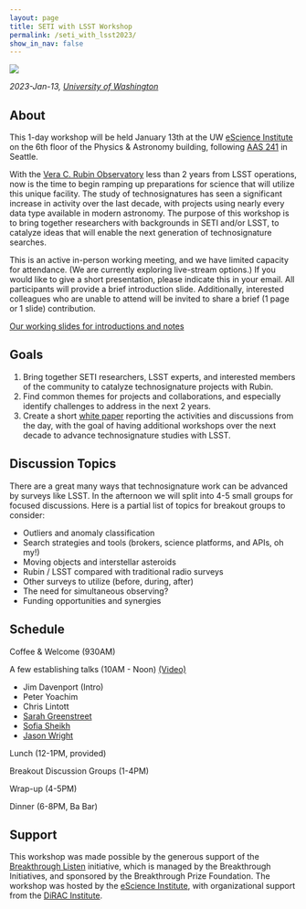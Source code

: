 ```yaml
---
layout: page
title: SETI with LSST Workshop
permalink: /seti_with_lsst2023/
show_in_nav: false
---
```


<img src="{{ site.url }}/assets/lsst_night1k.jpg">

*2023-Jan-13, [University of Washington](https://escience.washington.edu/about-us/visit-us/)*

## About
This 1-day workshop will be held January 13th at the UW [eScience Institute](https://escience.washington.edu/about-us/visit-us/) on the 6th floor of the Physics & Astronomy building, following [AAS 241](https://aas.org/meetings/aas241) in Seattle.

With the [Vera C. Rubin Observatory](https://www.lsst.org/about/project-status) less than 2 years from LSST operations, now is the time to begin ramping up preparations for science that will utilize this unique facility. The study of technosignatures has seen a significant increase in activity over the last decade, with projects using nearly every data type available in modern astronomy. The purpose of this workshop is to bring together researchers with backgrounds in SETI and/or LSST, to catalyze ideas that will enable the next generation of technosignature searches.


<!-- **For information or to register your interest [CLICK HERE](https://docs.google.com/forms/d/e/1FAIpQLSc1NWfgG_OO9ow7tPz9DqSq1wD8Drj7XL2o30hUqHk9PDQeIw/viewform?usp=sf_link)**, or reach out to <a href="mailto:jrad@uw.edu?subject=SETI with LSST Workshop">James Davenport</a>. -->
This is an active in-person working meeting, and we have limited capacity for attendance. (We are currently exploring live-stream options.)  If you would like to give a short presentation, please indicate this in your email. All participants will provide a brief introduction slide. Additionally, interested colleagues who are unable to attend will be invited to share a brief (1 page or 1 slide) contribution.

[Our working slides for introductions and notes](https://docs.google.com/presentation/d/12s2YgSyKJ5tGgo95tRjRCb4KODp6Gj-9BnIVOWkX-3Y/edit?pli=1#slide=id.p)

## Goals

1. Bring together SETI researchers, LSST experts, and interested members of the community to catalyze technosignature projects with Rubin.
2. Find common themes for projects and collaborations, and especially identify challenges to address in the next 2 years.
3. Create a short [white paper](https://en.wikipedia.org/wiki/White_paper) reporting the activities and discussions from the day, with the goal of having additional workshops over the next decade to advance technosignature studies with LSST.

## Discussion Topics
There are a great many ways that technosignature work can be advanced by surveys like LSST. In the afternoon we will split into 4-5 small groups for focused discussions. Here is a partial list of topics for breakout groups to consider:

- Outliers and anomaly classification 
- Search strategies and tools (brokers, science platforms, and APIs, oh my!)
- Moving objects and interstellar asteroids
- Rubin / LSST compared with traditional radio surveys
- Other surveys to utilize (before, during, after)
- The need for simultaneous observing?
- Funding opportunities and synergies 


## Schedule

Coffee & Welcome (930AM)

A few establishing talks (10AM - Noon) [(Video)](https://youtu.be/BjSUXTtrfwE)

- Jim Davenport (Intro)
- Peter Yoachim
- Chris Lintott
- [Sarah Greenstreet](https://docs.google.com/presentation/d/1kmzEi_vLEVrEviJ47d5Z7tfOuBeM99yrGTXo73iti8U/edit#slide=id.p)
- [Sofia Sheikh](https://docs.google.com/presentation/d/1Jef5TDTQoyR6dDSxl4Y99LUZKEdrjpNdxZHTxkurjk8/edit#slide=id.g1d0c39e06b1_0_47)
- [Jason Wright](https://docs.google.com/presentation/d/1M7cNjoe_hpbDBvfdWlnFF_vlrSa9iuFV/edit#slide=id.p8)

Lunch (12-1PM, provided)

Breakout Discussion Groups (1-4PM)

Wrap-up (4-5PM)

Dinner (6-8PM, Ba Bar)

## Support
This workshop was made possible by the generous support of the [Breakthrough Listen](https://breakthroughinitiatives.org/initiative/1) initiative, which is managed by the Breakthrough Initiatives, and sponsored by the Breakthrough Prize Foundation. The workshop was hosted by the [eScience Institute](https://escience.washington.edu), with organizational support from the [DiRAC Institute](https://dirac.astro.washington.edu).